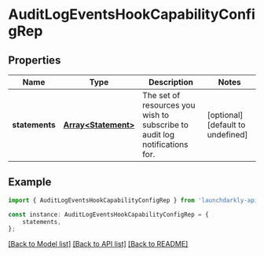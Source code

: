 # AuditLogEventsHookCapabilityConfigRep


## Properties

Name | Type | Description | Notes
------------ | ------------- | ------------- | -------------
**statements** | [**Array&lt;Statement&gt;**](Statement.md) | The set of resources you wish to subscribe to audit log notifications for. | [optional] [default to undefined]

## Example

```typescript
import { AuditLogEventsHookCapabilityConfigRep } from 'launchdarkly-api-typescript';

const instance: AuditLogEventsHookCapabilityConfigRep = {
    statements,
};
```

[[Back to Model list]](../README.md#documentation-for-models) [[Back to API list]](../README.md#documentation-for-api-endpoints) [[Back to README]](../README.md)
